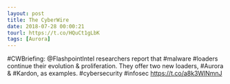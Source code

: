 ```yaml
---
layout: post
title: The CyberWire
date: 2018-07-28 00:00:21
tourl: https://t.co/HQuCt1gLbK
tags: [Aurora]
---
```

#CWBriefing: @FlashpointIntel researchers report that #malware #loaders continue their evolution &amp; proliferation. They offer two new loaders, #Aurora &amp; #Kardon, as examples. #cybersecurity #infosec https://t.co/a8k3WlNmnJ